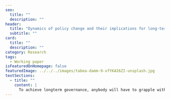 ```yaml
---
seo:
  title: ""
  description: ""
header:
  title: "Dynamics of policy change and their implications for long-term policy-making"
  subtitle: ""
card:
  title: ""
  description: ""
category: Research
tags:
  - Working paper
isFeaturedOnHomepage: false
featuredImage: ../../../images/tabea-damm-9-xfYKAI6ZI-unsplash.jpg
textSections:
  - title: ""
    content: |
      To achieve longterm governance, anybody will have to grapple with the complexity of policy-making processes. Understanding empirical behaviours in combination with micro-level dynamics can provide useful guidance to achieving policy change, as the complete picture allows to calibrate expectations and inform intuitions. Looking at public budgets, we learn that policy change is incremental, yet occasionally sudden and radical. We can explain slow changes through policy-learning and predict punctuations observing policy entrepreneurship. To effect policy change, there are four leverage points: information supply, information processing, network structures and institutional incentives. This paper explains the need to move beyond information supply and towards building capacity for policy entrepreneurship, while being mindful of the value of institutional changes that install long-term policy-learning abilities.
---
```

